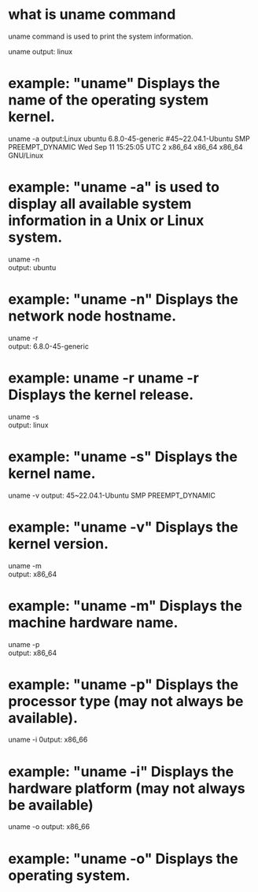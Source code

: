 #  what is uname command
  uname command is used to print the system information.

  uname
  output: linux
# example: "uname" Displays the name of the operating system kernel.

 
 uname -a
 output:Linux ubuntu 6.8.0-45-generic #45~22.04.1-Ubuntu SMP PREEMPT_DYNAMIC Wed Sep 11 15:25:05 UTC 2 x86_64 x86_64 x86_64 GNU/Linux 
# example: "uname -a" is used to display all available system information in a Unix or Linux system.

 uname -n  
 output: ubuntu
# example: "uname -n" Displays the network node hostname.

 uname -r  
 output: 6.8.0-45-generic
# example: uname -r uname -r Displays the kernel release.

  uname -s  
  output:  linux
# example: "uname -s" Displays the kernel name.

 uname -v 
 output: 45~22.04.1-Ubuntu SMP PREEMPT_DYNAMIC
# example: "uname -v" Displays the kernel version.

 uname -m  
 output: x86_64
# example: "uname -m" Displays the machine hardware name.

 uname -p  
 output: x86_64
# example: "uname -p" Displays the processor type (may not always be available).

 uname -i 
 0utput:  x86_66
#  example: "uname -i" Displays the hardware platform (may not always be available)  

 uname -o 
 output:  x86_66
# example: "uname -o" Displays the operating system.  
